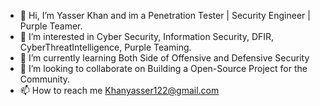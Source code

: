 - 👋 Hi, I’m Yasser Khan and im a Penetration Tester | Security Engineer | Purple Teamer.
- 👀 I’m interested in Cyber Security, Information Security, DFIR, CyberThreatIntelligence, Purple Teaming. 
- 🌱 I’m currently learning Both Side of Offensive and Defensive Security
- 💞️ I’m looking to collaborate on Building a Open-Source Project for the Community.
- 📫 How to reach me Khanyasser122@gmail.com

<!---
Net-hunter121/Net-hunter121 is a ✨ special ✨ repository because its `README.md` (this file) appears on your GitHub profile.
You can click the Preview link to take a look at your changes.
--->
